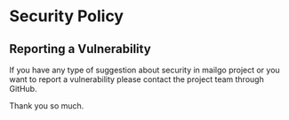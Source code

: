 # Security Policy

## Reporting a Vulnerability

If you have any type of suggestion about security in mailgo project or you want to report a vulnerability please contact the project team through GitHub.

Thank you so much.
